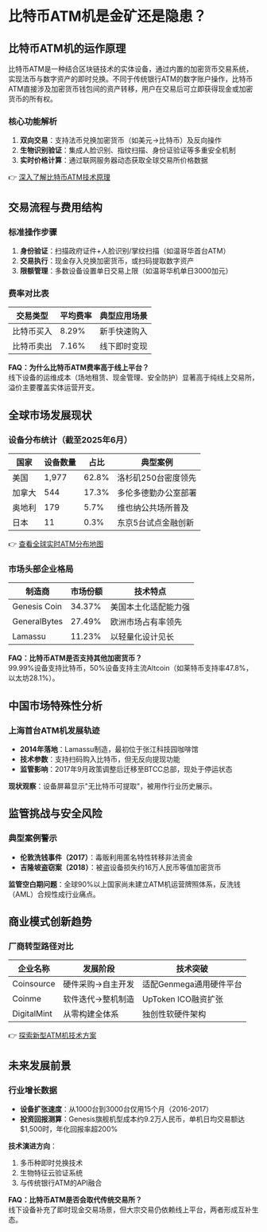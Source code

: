 # 比特币ATM机是金矿还是隐患？

## 比特币ATM机的运作原理  
比特币ATM是一种结合区块链技术的实体设备，通过内置的加密货币交易系统，实现法币与数字资产的即时兑换。不同于传统银行ATM的数字账户操作，比特币ATM直接涉及加密货币钱包间的资产转移，用户在交易后可立即获得现金或加密货币的所有权。

### 核心功能解析  
1. **双向交易**：支持法币兑换加密货币（如美元→比特币）及反向操作  
2. **生物识别验证**：集成人脸识别、指纹扫描、身份证验证等多重安全机制  
3. **实时价格计算**：通过联网服务器动态获取全球交易所价格数据  

👉 [深入了解比特币ATM技术原理](https://bit.ly/okx_welcome)

## 交易流程与费用结构  
### 标准操作步骤  
1. **身份验证**：扫描政府证件+人脸识别/掌纹扫描（如温哥华首台ATM）  
2. **交易执行**：现金存入兑换加密货币，或扫码提取数字资产  
3. **限额管理**：多数设备设置单日交易上限（如温哥华机单日3000加元）  

### 费率对比表  
| 交易类型 | 平均费率 | 典型应用场景 |  
|----------|----------|--------------|  
| 比特币买入 | 8.29%    | 新手快速购入 |  
| 比特币卖出 | 7.16%    | 线下即时变现 |  

**FAQ：为什么比特币ATM费率高于线上平台？**  
线下设备的运维成本（场地租赁、现金管理、安全防护）显著高于纯线上交易所，溢价主要覆盖实体运营开支。

## 全球市场发展现状  
### 设备分布统计（截至2025年6月）  
| 国家       | 设备数量 | 占比   | 典型案例                |  
|------------|----------|--------|-------------------------|  
| 美国       | 1,977    | 62.8%  | 洛杉矶250台密度领先     |  
| 加拿大     | 544      | 17.3%  | 多伦多德勤办公室部署    |  
| 奥地利     | 179      | 5.7%   | 维也纳公共场所普及      |  
| 日本       | 11       | 0.3%   | 东京5台试点金融创新    |  

👉 [查看全球实时ATM分布地图](https://bit.ly/okx_welcome)

### 市场头部企业格局  
| 制造商         | 市场份额 | 技术特点                  |  
|----------------|----------|---------------------------|  
| Genesis Coin   | 34.37%   | 美国本土化适配能力强      |  
| GeneralBytes   | 27.49%   | 欧洲市场占有率领先        |  
| Lamassu        | 11.23%   | 以轻量化设计见长          |  

**FAQ：比特币ATM是否支持其他加密货币？**  
99.99%设备支持比特币，50%设备支持主流Altcoin（如莱特币支持率47.8%，以太坊28.1%）。

## 中国市场特殊性分析  
### 上海首台ATM机发展轨迹  
- **2014年落地**：Lamassu制造，最初位于张江科技园咖啡馆  
- **技术参数**：支持扫码购入比特币，但无反向提现功能  
- **监管影响**：2017年9月政策调整后迁移至BTCC总部，现处于停运状态  

**现状观察**：设备屏幕显示"无比特币可提取"，被用作行业历史展示。

## 监管挑战与安全风险  
### 典型案例警示  
- **伦敦洗钱事件（2017）**：毒贩利用匿名特性转移非法资金  
- **吉隆坡盗窃案（2018）**：被盗设备损失约16万人民币等值加密货币  

**监管空白期问题**：全球90%以上国家尚未建立ATM机运营牌照体系，反洗钱（AML）合规性成行业痛点。

## 商业模式创新趋势  
### 厂商转型路径对比  
| 企业名称     | 发展阶段           | 技术突破                |  
|--------------|--------------------|-------------------------|  
| Coinsource   | 硬件采购→自主开发  | 适配Genmega通用硬件平台 |  
| Coinme       | 软件迭代→整机制造  | UpToken ICO融资扩张     |  
| DigitalMint  | 从零构建全体系     | 独创性软硬件架构        |  

👉 [探索新型ATM机技术方案](https://bit.ly/okx_welcome)

## 未来发展前景  
### 行业增长数据  
- **设备扩张速度**：从1000台到3000台仅用15个月（2016-2017）  
- **投资回报测算**：Genesis旗舰机型成本约9.2万人民币，单机日均交易额达$1,500时，年化回报率超200%  

**技术演进方向**：  
1. 多币种即时兑换技术  
2. 生物特征云验证系统  
3. 与传统银行ATM的API融合  

**FAQ：比特币ATM是否会取代传统交易所？**  
线下设备补充了即时现金交易场景，但大宗交易仍依赖线上平台，两者形成互补生态。